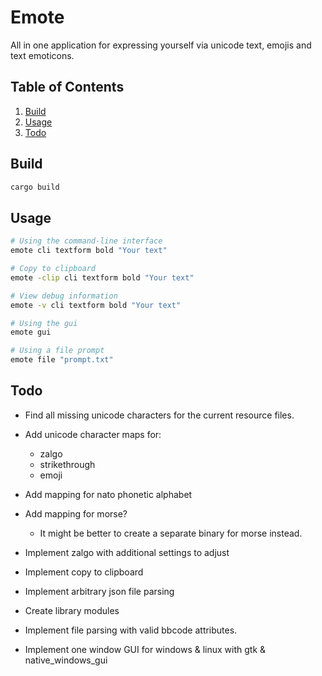 # Emote

All in one application for expressing yourself via unicode text, emojis and text emoticons.

## Table of Contents

1. [Build](#build)
2. [Usage](#usage)
3. [Todo](#todo)

## Build

``` bash
cargo build
```

## Usage

``` bash
# Using the command-line interface
emote cli textform bold "Your text"

# Copy to clipboard
emote -clip cli textform bold "Your text"

# View debug information
emote -v cli textform bold "Your text"

# Using the gui
emote gui

# Using a file prompt
emote file "prompt.txt"
```

## Todo

- Find all missing unicode characters for the current resource files.
- Add unicode character maps for:
    - zalgo
    - strikethrough
    - emoji
- Add mapping for nato phonetic alphabet
- Add mapping for morse?
    - It might be better to create a separate binary for morse instead.
- Implement zalgo with additional settings to adjust
- Implement copy to clipboard
- Implement arbitrary json file parsing

- Create library modules

- Implement file parsing with valid bbcode attributes.
- Implement one window GUI for windows & linux with gtk & native_windows_gui
